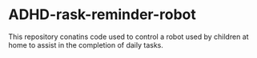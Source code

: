# ADHD-rask-reminder-robot
This repository conatins code used to control a robot used by children at home to assist in the completion of daily tasks.
